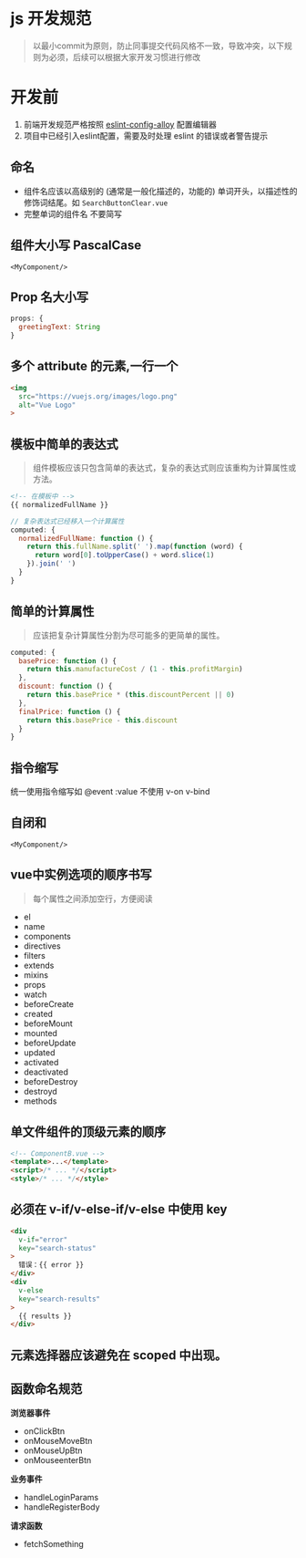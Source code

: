 # js 开发规范

> 以最小commit为原则，防止同事提交代码风格不一致，导致冲突，以下规则为必须，后续可以根据大家开发习惯进行修改

# 开发前

1. 前端开发规范严格按照 [eslint-config-alloy](./eslint-config-alloy.md) 配置编辑器
2. 项目中已经引入eslint配置，需要及时处理 eslint 的错误或者警告提示


## 命名

- 组件名应该以高级别的 (通常是一般化描述的，功能的) 单词开头，以描述性的修饰词结尾。如 `SearchButtonClear.vue`
- 完整单词的组件名 不要简写

## 组件大小写 PascalCase

```vue
<MyComponent/>
```

## Prop 名大小写

```js
props: {
  greetingText: String
}
```

## 多个 attribute 的元素,一行一个

```html
<img
  src="https://vuejs.org/images/logo.png"
  alt="Vue Logo"
>
```

## 模板中简单的表达式

> 组件模板应该只包含简单的表达式，复杂的表达式则应该重构为计算属性或方法。

```html
<!-- 在模板中 -->
{{ normalizedFullName }}
```

```js
// 复杂表达式已经移入一个计算属性
computed: {
  normalizedFullName: function () {
    return this.fullName.split(' ').map(function (word) {
      return word[0].toUpperCase() + word.slice(1)
    }).join(' ')
  }
}
```

## 简单的计算属性

> 应该把复杂计算属性分割为尽可能多的更简单的属性。

```js
computed: {
  basePrice: function () {
    return this.manufactureCost / (1 - this.profitMargin)
  },
  discount: function () {
    return this.basePrice * (this.discountPercent || 0)
  },
  finalPrice: function () {
    return this.basePrice - this.discount
  }
}
```

## 指令缩写

统一使用指令缩写如 @event :value 不使用 v-on v-bind


## 自闭和

```vue
<MyComponent/>
```

## vue中实例选项的顺序书写

> 每个属性之间添加空行，方便阅读

- el
- name
- components
- directives
- filters
- extends
- mixins
- props
- watch
- beforeCreate
- created
- beforeMount
- mounted
- beforeUpdate
- updated
- activated
- deactivated
- beforeDestroy
- destroyd
- methods

## 单文件组件的顶级元素的顺序

```html
<!-- ComponentB.vue -->
<template>...</template>
<script>/* ... */</script>
<style>/* ... */</style>
```

## 必须在 v-if/v-else-if/v-else 中使用 key

```html
<div
  v-if="error"
  key="search-status"
>
  错误：{{ error }}
</div>
<div
  v-else
  key="search-results"
>
  {{ results }}
</div>
```

## 元素选择器应该避免在 scoped 中出现。

## 函数命名规范

**浏览器事件**

- onClickBtn
- onMouseMoveBtn
- onMouseUpBtn
- onMouseenterBtn

**业务事件**

- handleLoginParams
- handleRegisterBody

**请求函数**

- fetchSomething

